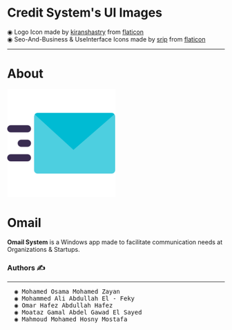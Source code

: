 # __Credit System's UI Images__
&#9673; Logo Icon made by [kiranshastry](https://www.flaticon.com/authors/kiranshastry) from [flaticon](www.flaticon.com)<br>
&#9673; Seo-And-Business & UseInterface Icons made by [srip](https://www.flaticon.com/authors/srip) from [flaticon](www.flaticon.com)
_________
# __About__
<img src="Images-Omail/Logo.png" alt="Icon" width="250" height = "250"/> <h1>Omail</h1>

**Omail System** is a Windows app made to facilitate communication needs at Organizations & Startups.

### Authors &#9997;	
__________________
<pre>
  &#9673; Mohamed Osama Mohamed Zayan
  &#9673; Mohammed Ali Abdullah El - Feky  	 
  &#9673; Omar Hafez Abdullah Hafez  
  &#9673; Moataz Gamal Abdel Gawad El Sayed  
  &#9673; Mahmoud Mohamed Hosny Mostafa
</pre>
